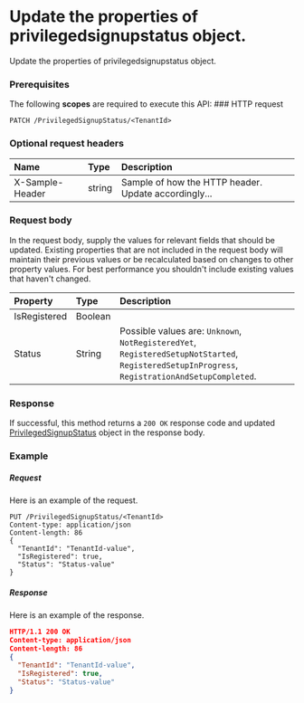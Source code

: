 # Update the properties of privilegedsignupstatus object.

Update the properties of privilegedsignupstatus object.
### Prerequisites
The following **scopes** are required to execute this API: ### HTTP request
<!-- { "blockType": "ignored" } -->
```http
PATCH /PrivilegedSignupStatus/<TenantId>
```
### Optional request headers
| Name       | Type | Description|
|:-----------|:------|:----------|
| X-Sample-Header  | string  | Sample of how the HTTP header. Update accordingly...|

### Request body
In the request body, supply the values for relevant fields that should be updated. Existing properties that are not included in the request body will maintain their previous values or be recalculated based on changes to other property values. For best performance you shouldn't include existing values that haven't changed.

| Property	   | Type	|Description|
|:---------------|:--------|:----------|
|IsRegistered|Boolean||
|Status|String| Possible values are: `Unknown`, `NotRegisteredYet`, `RegisteredSetupNotStarted`, `RegisteredSetupInProgress`, `RegistrationAndSetupCompleted`.|

### Response
If successful, this method returns a `200 OK` response code and updated [PrivilegedSignupStatus](../resources/privilegedsignupstatus.md) object in the response body.
### Example
##### Request
Here is an example of the request.
<!-- {
  "blockType": "request",
  "name": "update_privilegedsignupstatus"
}-->
```http
PUT /PrivilegedSignupStatus/<TenantId>
Content-type: application/json
Content-length: 86
{
  "TenantId": "TenantId-value",
  "IsRegistered": true,
  "Status": "Status-value"
}
```
##### Response
<!-- {
  "blockType": "response",
  "truncated": false,
  "@odata.type": "privilegedsignupstatus"
} -->
Here is an example of the response.
```json
HTTP/1.1 200 OK
Content-type: application/json
Content-length: 86
{
  "TenantId": "TenantId-value",
  "IsRegistered": true,
  "Status": "Status-value"
}
```

<!-- uuid: 5cd325e0-4e10-48da-aeed-b03d9bd43711
2015-10-14 23:39:40 UTC -->
<!-- {
  "type": "#page.annotation",
  "description": "Update the properties of privilegedsignupstatus object.",
  "keywords": "",
  "section": "documentation",
  "tocPath": ""
}-->